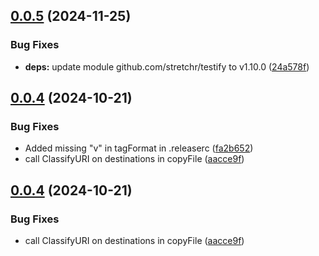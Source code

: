 ## [0.0.5](https://github.com/enterprise-contract/go-gather/compare/v0.0.4...v0.0.5) (2024-11-25)

### Bug Fixes

* **deps:** update module github.com/stretchr/testify to v1.10.0 ([24a578f](https://github.com/enterprise-contract/go-gather/commit/24a578f8b72c419c6d0afa4322792cc4788c2683))

## [0.0.4](https://github.com/enterprise-contract/go-gather/compare/v0.0.3...v0.0.4) (2024-10-21)

### Bug Fixes

* Added missing "v" in tagFormat in .releaserc ([fa2b652](https://github.com/enterprise-contract/go-gather/commit/fa2b652ecb9552efc848631224ea928bc37ea793))
* call ClassifyURI on destinations in copyFile ([aacce9f](https://github.com/enterprise-contract/go-gather/commit/aacce9f74ac9f3d151326938a6b12107f4783631))

## [0.0.4](https://github.com/enterprise-contract/go-gather/compare/v0.0.3...0.0.4) (2024-10-21)

### Bug Fixes

* call ClassifyURI on destinations in copyFile ([aacce9f](https://github.com/enterprise-contract/go-gather/commit/aacce9f74ac9f3d151326938a6b12107f4783631))
